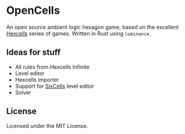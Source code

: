 # OpenCells

An open source ambient logic hexagon game, based on the excellent [Hexcells](https://store.steampowered.com/app/265890/Hexcells/) series of games. Written in Rust using `luminance`.

## Ideas for stuff

- All rules from Hexcells Infinite
- Level editor
- Hexcells importer
- Support for [SixCells](https://github.com/oprypin/sixcells) level editor
- Solver

## License

Licensed under the MIT License.
